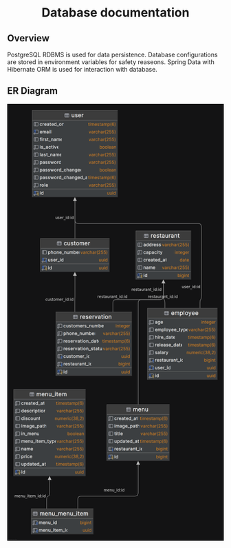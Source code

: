 <h1 style="text-align: center">Database documentation</h1>
<h2>Overview</h2>
<p>PostgreSQL RDBMS is used for data persistence. Database configurations are stored in environment variables for safety reaseons.
Spring Data with Hibernate ORM is used for interaction with database. 
</p>
<h2>ER Diagram</h2>
<img  src="./er-diagram.png">